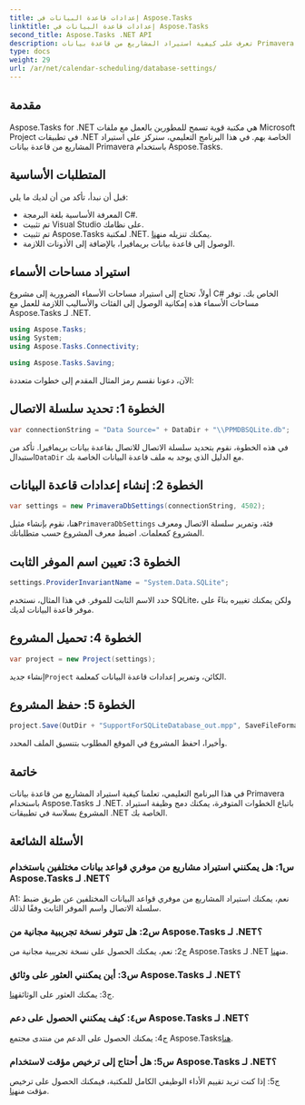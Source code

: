 ```yaml
---
title: إعدادات قاعدة البيانات في Aspose.Tasks
linktitle: إعدادات قاعدة البيانات في Aspose.Tasks
second_title: Aspose.Tasks .NET API
description: تعرف على كيفية استيراد المشاريع من قاعدة بيانات Primavera باستخدام Aspose.Tasks لـ .NET. احصل على إرشادات خطوة بخطوة في هذا البرنامج التعليمي الشامل.
type: docs
weight: 29
url: /ar/net/calendar-scheduling/database-settings/
---
```

## مقدمة

Aspose.Tasks for .NET هي مكتبة قوية تسمح للمطورين بالعمل مع ملفات Microsoft Project في تطبيقات .NET الخاصة بهم. في هذا البرنامج التعليمي، سنركز على استيراد المشاريع من قاعدة بيانات Primavera باستخدام Aspose.Tasks.

## المتطلبات الأساسية

قبل أن نبدأ، تأكد من أن لديك ما يلي:

- المعرفة الأساسية بلغة البرمجة C#.
- تم تثبيت Visual Studio على نظامك.
-  تم تثبيت Aspose.Tasks لمكتبة .NET. يمكنك تنزيله من[هنا](https://releases.aspose.com/tasks/net/).
- الوصول إلى قاعدة بيانات بريمافيرا، بالإضافة إلى الأذونات اللازمة.

## استيراد مساحات الأسماء

أولاً، تحتاج إلى استيراد مساحات الأسماء الضرورية إلى مشروع C# الخاص بك. توفر مساحات الأسماء هذه إمكانية الوصول إلى الفئات والأساليب اللازمة للعمل مع Aspose.Tasks لـ .NET.

```csharp
using Aspose.Tasks;
using System;
using Aspose.Tasks.Connectivity;

using Aspose.Tasks.Saving;

```

الآن، دعونا نقسم رمز المثال المقدم إلى خطوات متعددة:

## الخطوة 1: تحديد سلسلة الاتصال

```csharp
var connectionString = "Data Source=" + DataDir + "\\PPMDBSQLite.db";
```

 في هذه الخطوة، نقوم بتحديد سلسلة الاتصال للاتصال بقاعدة بيانات بريمافيرا. تأكد من استبدال`DataDir` مع الدليل الذي يوجد به ملف قاعدة البيانات الخاصة بك.

## الخطوة 2: إنشاء إعدادات قاعدة البيانات

```csharp
var settings = new PrimaveraDbSettings(connectionString, 4502);
```

 هنا، نقوم بإنشاء مثيل`PrimaveraDbSettings` فئة، وتمرير سلسلة الاتصال ومعرف المشروع كمعلمات. اضبط معرف المشروع حسب متطلباتك.

## الخطوة 3: تعيين اسم الموفر الثابت

```csharp
settings.ProviderInvariantName = "System.Data.SQLite";
```

حدد الاسم الثابت للموفر. في هذا المثال، نستخدم SQLite، ولكن يمكنك تغييره بناءً على موفر قاعدة البيانات لديك.

## الخطوة 4: تحميل المشروع

```csharp
var project = new Project(settings);
```

 إنشاء جديد`Project` الكائن، وتمرير إعدادات قاعدة البيانات كمعلمة.

## الخطوة 5: حفظ المشروع

```csharp
project.Save(OutDir + "SupportForSQLiteDatabase_out.mpp", SaveFileFormat.Mpp);
```

وأخيرا، احفظ المشروع في الموقع المطلوب بتنسيق الملف المحدد.

## خاتمة

في هذا البرنامج التعليمي، تعلمنا كيفية استيراد المشاريع من قاعدة بيانات Primavera باستخدام Aspose.Tasks لـ .NET. باتباع الخطوات المتوفرة، يمكنك دمج وظيفة استيراد المشروع بسلاسة في تطبيقات .NET الخاصة بك.

## الأسئلة الشائعة

### س1: هل يمكنني استيراد مشاريع من موفري قواعد بيانات مختلفين باستخدام Aspose.Tasks لـ .NET؟

A1: نعم، يمكنك استيراد المشاريع من موفري قواعد البيانات المختلفين عن طريق ضبط سلسلة الاتصال واسم الموفر الثابت وفقًا لذلك.

### س2: هل تتوفر نسخة تجريبية مجانية من Aspose.Tasks لـ .NET؟

 ج2: نعم، يمكنك الحصول على نسخة تجريبية مجانية من Aspose.Tasks لـ .NET من[هنا](https://releases.aspose.com/).

### س3: أين يمكنني العثور على وثائق Aspose.Tasks لـ .NET؟

 ج3: يمكنك العثور على الوثائق[هنا](https://reference.aspose.com/tasks/net/).

### س٤: كيف يمكنني الحصول على دعم Aspose.Tasks لـ .NET؟

 ج4: يمكنك الحصول على الدعم من منتدى مجتمع Aspose.Tasks[هنا](https://forum.aspose.com/c/tasks/15).

### س5: هل أحتاج إلى ترخيص مؤقت لاستخدام Aspose.Tasks لـ .NET؟

 ج5: إذا كنت تريد تقييم الأداء الوظيفي الكامل للمكتبة، فيمكنك الحصول على ترخيص مؤقت من[هنا](https://purchase.aspose.com/temporary-license/).